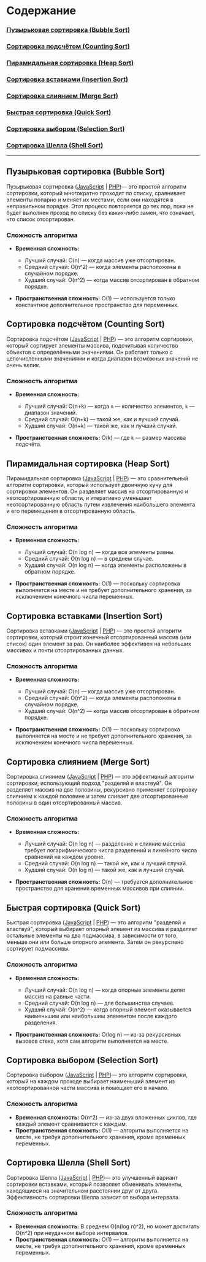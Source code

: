 # Содержание

### **[Пузырьковая сортировка (Bubble Sort)](#пузырьковая-сортировка-bubble-sort)**
### **[Сортировка подсчётом (Counting Sort)](#сортировка-подсчётом-counting-sort)**
### **[Пирамидальная сортировка (Heap Sort)](#пирамидальная-сортировка-heap-sort)**
### **[Сортировка вставками (Insertion Sort)](#сортировка-вставками-insertion-sort)**
### **[Сортировка слиянием (Merge Sort)](#сортировка-слиянием-merge-sort)**
### **[Быстрая сортировка (Quick Sort)](#быстрая-сортировка-quick-sort)**
### **[Сортировка выбором (Selection Sort)](#сортировка-выбором-selection-sort)**
### **[Сортировка Шелла (Shell Sort)](#сортировка-шелла-shell-sort)**

---


## Пузырьковая сортировка (Bubble Sort)

Пузырьковая сортировка ([JavaScript](javascript/bubble-sort.js) | [PHP](php/bubble-sort.php))— это простой алгоритм сортировки, который многократно проходит по списку, сравнивает элементы попарно и меняет их местами, если они находятся в неправильном порядке. Этот процесс повторяется до тех пор, пока не будет выполнен проход по списку без каких-либо замен, что означает, что список отсортирован.

### Сложность алгоритма
- **Временная сложность:**
  - Лучший случай: O(n) — когда массив уже отсортирован.
  - Средний случай: O(n^2) — когда элементы расположены в случайном порядке.
  - Худший случай: O(n^2) — когда массив отсортирован в обратном порядке.

- **Пространственная сложность:** O(1) — используется только константное дополнительное пространство для переменных.

## Сортировка подсчётом (Counting Sort)

Сортировка подсчётом ([JavaScript](javascript/counting-sort.js) | [PHP](php/counting-sort.php)) — это алгоритм сортировки, который сортирует элементы массива, подсчитывая количество объектов с определёнными значениями. Он работает только с целочисленными значениями и когда диапазон возможных значений не очень велик.

### Сложность алгоритма
- **Временная сложность:**
  - Лучший случай: O(n+k) — когда `n` — количество элементов, `k` — диапазон значений.
  - Средний случай: O(n+k) — такой же, как и лучший случай.
  - Худший случай: O(n+k) — такой же, как и лучший случай.

- **Пространственная сложность:** O(k) — где `k` — размер массива подсчёта.

## Пирамидальная сортировка (Heap Sort)
Пирамидальная сортировка ([JavaScript](javascript/heap-sort.js) | [PHP](php/heap-sort.php)) — это сравнительный алгоритм сортировки, который использует двоичную кучу для сортировки элементов. Он разделяет массив на отсортированную и неотсортированную области, и итеративно уменьшает неотсортированную область путем извлечения наибольшего элемента и его перемещения в отсортированную область.

### Сложность алгоритма
- **Временная сложность:**
  - Лучший случай: O(n log n) — когда все элементы равны.
  - Средний случай: O(n log n) — в среднем случае.
  - Худший случай: O(n log n) — когда элементы расположены в обратном порядке.

- **Пространственная сложность:** O(1) — поскольку сортировка выполняется на месте и не требует дополнительного хранения, за исключением конечного числа переменных.

## Сортировка вставками (Insertion Sort)
Сортировка вставками ([JavaScript](javascript/insertion-sort.js) | [PHP](php/insertion-sort.php)) — это простой алгоритм сортировки, который строит конечный отсортированный массив (или список) один элемент за раз. Он наиболее эффективен на небольших массивах и почти отсортированных данных.

### Сложность алгоритма
- **Временная сложность:**
  - Лучший случай: O(n) — когда массив уже отсортирован.
  - Средний случай: O(n^2) — когда элементы расположены в случайном порядке.
  - Худший случай: O(n^2) — когда массив отсортирован в обратном порядке.

- **Пространственная сложность:** O(1) — поскольку сортировка выполняется на месте и не требует дополнительного хранения, за исключением конечного числа переменных.

## Сортировка слиянием (Merge Sort)
Сортировка слиянием ([JavaScript](javascript/merge-sort.js) | [PHP](php/merge-sort.php)) — это эффективный алгоритм сортировки, использующий подход "разделяй и властвуй". Он разделяет массив на две половины, рекурсивно применяет сортировку слиянием к каждой половине и затем сливает две отсортированные половины в один отсортированный массив.

### Сложность алгоритма
- **Временная сложность:**
  - Лучший случай: O(n log n) — разделение и слияние массива требует логарифмического числа разделений и линейного числа сравнений на каждом уровне.
  - Средний случай: O(n log n) — такой же, как и лучший случай.
  - Худший случай: O(n log n) — такой же, как и лучший случай.

- **Пространственная сложность:** O(n) — требуется дополнительное пространство для хранения временных массивов при слиянии.

## Быстрая сортировка (Quick Sort)
Быстрая сортировка ([JavaScript](javascript/quick-sort.js) | [PHP](php/quick-sort.php)) — это алгоритм "разделяй и властвуй", который выбирает опорный элемент из массива и разделяет остальные элементы на два подмассива, в зависимости от того, меньше они или больше опорного элемента. Затем он рекурсивно сортирует подмассивы.

### Сложность алгоритма
- **Временная сложность:**
  - Лучший случай: O(n log n) — когда опорные элементы делят массив на равные части.
  - Средний случай: O(n log n) — для большинства случаев.
  - Худший случай: O(n^2) — когда опорный элемент оказывается наименьшим или наибольшим элементом после каждого разделения.

- **Пространственная сложность:** O(log n) — из-за рекурсивных вызовов стека, хотя сам алгоритм выполняется на месте.

## Сортировка выбором (Selection Sort)
Сортировка выбором ([JavaScript](javascript/selection-sort.js) | [PHP](php/selection-sort.php))— это алгоритм сортировки, который на каждом проходе выбирает наименьший элемент из неотсортированной части массива и помещает его в начало.

### Сложность алгоритма
- **Временная сложность:** O(n^2) — из-за двух вложенных циклов, где каждый элемент сравнивается с каждым.
- **Пространственная сложность:** O(1) — алгоритм выполняется на месте, не требуя дополнительного хранения, кроме временных переменных.

## Сортировка Шелла (Shell Sort)
Сортировка Шелла ([JavaScript](javascript/shell-sort.js) | [PHP](php/shell-sort.php))— это улучшенный вариант сортировки вставками, который позволяет обменивать элементы, находящиеся на значительном расстоянии друг от друга. Эффективность сортировки Шелла зависит от выбора интервала.

### Сложность алгоритма
- **Временная сложность:** В среднем O(n(log n)^2), но может достигать O(n^2) при неудачном выборе интервалов.
- **Пространственная сложность:** O(1) — алгоритм выполняется на месте, не требуя дополнительного хранения, кроме временных переменных.
